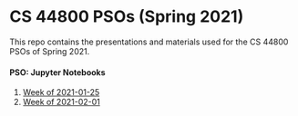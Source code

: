 # CS 44800 PSOs (Spring 2021)

This repo contains the presentations and materials used for the CS 44800 PSOs of Spring 2021.

#### PSO: Jupyter Notebooks

1. [Week of 2021-01-25](PSO_01/2020-01-25%20PSO%2001.md)
2. [Week of 2021-02-01](PSO_02/2020-02-01%20PSO%2002.md)